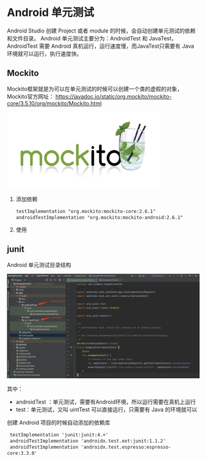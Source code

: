 # Android 单元测试

Android Studio 创建 Project 或者 module 的时候，会自动创建单元测试的依赖和文件目录。 Android 单元测试主要分为：AndroidTest 和 JavaTest，AndroidTest 需要 Android 真机运行，运行速度慢，而JavaTest只需要有 Java 环境就可以运行，执行速度快。



## Mockito

Mockito框架就是为可以在单元测试的时候可以创建一个类的虚假的对象，Mockito官方网址： https://javadoc.io/static/org.mockito/mockito-core/3.5.10/org/mockito/Mockito.html

![Mockito logo](images/logo.png)

1. 添加依赖

   ```
   testImplementation "org.mockito:mockito-core:2.6.1"
   androidTestImplementation "org.mockito:mockito-android:2.6.1"
   ```

2. 使用



## junit

Android 单元测试目录结构

![image-20240219165638550](images/image-20240219165638550.png)

其中：

- androidTest ：单元测试，需要有Android环境，所以运行需要在真机上运行
- test：单元测试，又叫 uintTest 可以直接运行，只需要有 Java 的环境就可以

创建 Android 项目的时候自动添加的依赖库

```
 testImplementation 'junit:junit:4.+'
 androidTestImplementation 'androidx.test.ext:junit:1.1.2'
 androidTestImplementation 'androidx.test.espresso:espresso-core:3.3.0'
```




